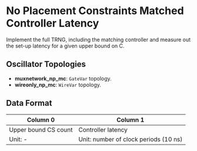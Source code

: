 # No Placement Constraints Matched Controller Latency

Implement the full TRNG, including the matching controller and measure out the set-up latency for a given upper bound on C.

## Oscillator Topologies

- **muxnetwork_np_mc**: `GateVar` topology.
- **wireonly_np_mc**: `WireVar` topology.

## Data Format

| Column 0 | Column 1 |
| -------- | -------- |
| Upper bound CS count | Controller latency |
| Unit: - | Unit: number of clock periods (10 ns) |